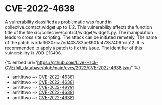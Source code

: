 # CVE-2022-4638

A vulnerability classified as problematic was found in collective.contact.widget up to 1.12. This vulnerability affects the function title of the file src/collective/contact/widget/widgets.py. The manipulation leads to cross site scripting. The attack can be initiated remotely. The name of the patch is 5da36305ca7ed433782be8901c47387406fcda12. It is recommended to apply a patch to fix this issue. The identifier of this vulnerability is VDB-216496.

{% embed url="https://github.com/Live-Hack-CVE/full_database/blob/main/cves/2022/CVE-2022-4638.json" %}


* amitlttwo ~> [CVE-2022-46381](https://www.alice-snow.ru/2022/database/cve-2022-4638/cve-2022-46381-amitlttwo)
* amitlttwo ~> [CVE-2022-46381](https://www.alice-snow.ru/2022/database/cve-2022-4638/cve-2022-46381-amitlttwo)
* amitlttwo ~> [CVE-2022-46381](https://www.alice-snow.ru/2022/database/cve-2022-4638/cve-2022-46381-amitlttwo)
* amitlttwo ~> [CVE-2022-46381](https://www.alice-snow.ru/2022/database/cve-2022-4638/cve-2022-46381-amitlttwo)
* amitlttwo ~> [CVE-2022-46381](https://www.alice-snow.ru/2022/database/cve-2022-4638/cve-2022-46381-amitlttwo)